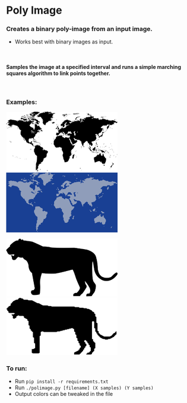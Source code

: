 # Poly Image

### Creates a binary poly-image from an input image.

- Works best with binary images as input.

<br>

#### Samples the image at a specified interval and runs a simple marching squares algorithm to link points together.

<br>

### Examples:

<img src="images/worldmap.png" alt="Worldmap" width=300 /> <img src="images/polyworldmap.png" alt="Poly Worldmap" width=300 />

<img src="images/leopard.png" alt="Leopard" width=300 /> <img src="images/polyleopard.png" alt="Poly Leopard" width=300 />

### To run:

- Run `pip install -r requirements.txt`
- Run `./polimage.py [filename] (X samples) (Y samples)`
- Output colors can be tweaked in the file
